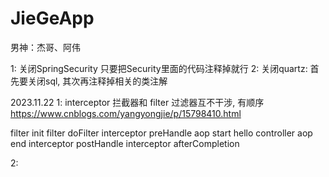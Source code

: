 # JieGeApp
男神：杰哥、阿伟

1: 关闭SpringSecurity 只要把Security里面的代码注释掉就行
2: 关闭quartz: 首先要关闭sql, 其次再注释掉相关的类注解

2023.11.22
1: interceptor 拦截器和 filter 过滤器互不干涉, 有顺序
https://www.cnblogs.com/yangyongjie/p/15798410.html

  filter init
  filter doFilter
  interceptor preHandle
  aop start
  hello controller
  aop end
  interceptor postHandle
  interceptor afterCompletion

2: 